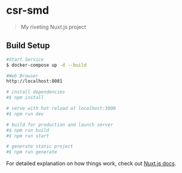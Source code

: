 # csr-smd

> My riveting Nuxt.js project

## Build Setup

```bash
#Start Service
$ docker-compose up -d --build

#Web Browser
http://localhost:8081

# install dependencies
#$ npm install

# serve with hot reload at localhost:3000
#$ npm run dev

# build for production and launch server
#$ npm run build
#$ npm run start

# generate static project
#$ npm run generate
```

For detailed explanation on how things work, check out [Nuxt.js docs](https://nuxtjs.org).
